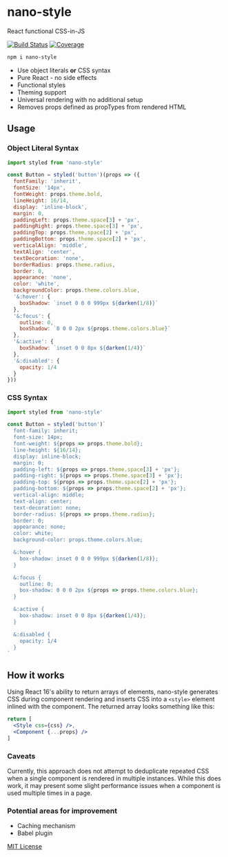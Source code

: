 
# nano-style

React functional CSS-in-JS

[![Build Status][build-badge]][build]
[![Coverage][coverage-badge]][coverage]
<!-- ![gzip bundle size][size-badge] -->

[build-badge]: https://img.shields.io/travis/jxnblk/nano-style/master.svg?style=flat-square
[build]: https://travis-ci.org/jxnblk/nano-style
[coverage-badge]: https://img.shields.io/codecov/c/github/jxnblk/nano-style.svg?style=flat-square
[coverage]: https://codecov.io/github/jxnblk/nano-style
[size-badge]: https://img.shields.io/badge/gzip%20size-1.66%20kB-brightgreen.svg?style=flat-square

```sh
npm i nano-style
```

- Use object literals **or** CSS syntax
- Pure React - no side effects
- Functional styles
- Theming support
- Universal rendering with no additional setup
- Removes props defined as propTypes from rendered HTML


## Usage

### Object Literal Syntax

```js
import styled from 'nano-style'

const Button = styled('button')(props => ({
  fontFamily: 'inherit',
  fontSize: '14px',
  fontWeight: props.theme.bold,
  lineHeight: 16/14,
  display: 'inline-block',
  margin: 0,
  paddingLeft: props.theme.space[3] + 'px',
  paddingRight: props.theme.space[3] + 'px',
  paddingTop: props.theme.space[2] + 'px',
  paddingBottom: props.theme.space[2] + 'px',
  verticalAlign: 'middle',
  textAlign: 'center',
  textDecoration: 'none',
  borderRadius: props.theme.radius,
  border: 0,
  appearance: 'none',
  color: 'white',
  backgroundColor: props.theme.colors.blue,
  '&:hover': {
    boxShadow: `inset 0 0 0 999px ${darken(1/8)}`
  },
  '&:focus': {
    outline: 0,
    boxShadow: `0 0 0 2px ${props.theme.colors.blue}`
  },
  '&:active': {
    boxShadow: `inset 0 0 8px ${darken(1/4)}`
  },
  '&:disabled': {
    opacity: 1/4
  }
}))
```

### CSS Syntax

```js
import styled from 'nano-style'

const Button = styled('button')`
  font-family: inherit;
  font-size: 14px;
  font-weight: ${props => props.theme.bold};
  line-height: ${16/14};
  display: inline-block;
  margin: 0;
  padding-left: ${props => props.theme.space[3] + 'px'};
  padding-right: ${props => props.theme.space[3] + 'px'};
  padding-top: ${props => props.theme.space[2] + 'px'};
  padding-bottom: ${props => props.theme.space[2] + 'px'};
  vertical-align: middle;
  text-align: center;
  text-decoration: none;
  border-radius: ${props => props.theme.radius};
  border: 0;
  appearance: none;
  color: white;
  background-color: props.theme.colors.blue;

  &:hover {
    box-shadow: inset 0 0 0 999px ${darken(1/8)};
  }

  &:focus {
    outline: 0;
    box-shadow: 0 0 0 2px ${props => props.theme.colors.blue};
  }

  &:active {
    box-shadow: inset 0 0 8px ${darken(1/4)};
  }

  &:disabled {
    opacity: 1/4
  }
`
```

## How it works

Using React 16's ability to return arrays of elements,
nano-style generates CSS during component rendering
and inserts CSS into a `<style>` element inlined with the component.
The returned array looks something like this:

```jsx
return [
  <Style css={css} />,
  <Component {...props} />
]
```

### Caveats

Currently, this approach does not attempt to deduplicate repeated CSS when a single component
is rendered in multiple instances.
While this does work, it may present some slight performance issues when a component
is used multiple times in a page.

### Potential areas for improvement

- Caching mechanism
- Babel plugin

[MIT License](LICENSE.md)
